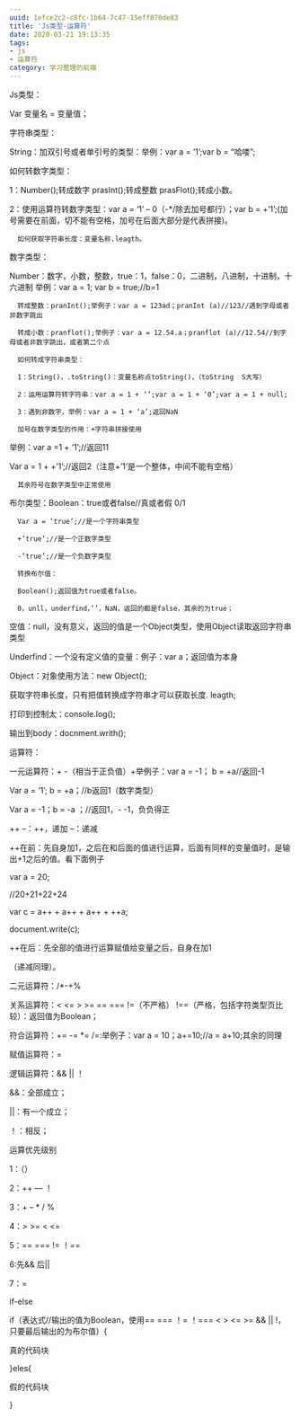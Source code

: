 ```yaml
---
uuid: 1efce2c2-c8fc-1b64-7c47-15eff870de83
title: 'Js类型-运算符'
date: 2020-03-21 19:13:35
tags: 
- js
- 运算符
category: 学习整理的前端
---
```

Js类型： 

Var 变量名 = 变量值；

字符串类型：

String：加双引号或者单引号的类型：举例：var a = ‘1’;var b = “哈喽”;

如何转数字类型：

1：Number();转成数字           prasInt();转成整数        prasFlot();转成小数。

2：使用运算符转数字类型：var a = ‘1’ – 0（-*/除去加号都行）；var b = +’1’;(加号需要在前面，切不能有空格，加号在后面大部分是代表拼接)。

      如何获取字符串长度：变量名称.leagth。

数字类型：

Number：数字，小数，整数，true：1，false：0，二进制，八进制，十进制，十六进制        举例：var a = 1; var b = true;//b=1

      转成整数：pranInt();举例子：var a = 123ad；pranInt (a)//123//遇到字母或者非数字跳出

      转成小数：pranflot();举例子：var a = 12.54.a；pranflot (a)//12.54//到字母或者非数字跳出，或者第二个点

      如何转成字符串类型：

      1：String()，.toString()：变量名称点toString()，（toString  S大写）

      2：运用运算符转字符串：var a = 1 + ‘’;var a = 1 + ‘0’;var a = 1 + null;

      3：遇到非数字，举例：var a = 1 + ‘a’;返回NaN

      加号在数字类型的作用：+字符串拼接使用

举例：var a =1 + ‘1’;//返回11

Var a = 1 + +’1’;//返回2（注意+’1’是一个整体，中间不能有空格）

      其余符号在数字类型中正常使用

布尔类型：Boolean：true或者false//真或者假  0/1

      Var a = ‘true’;//是一个字符串类型

      +’true’;//是一个正数字类型

      -’true’;//是一个负数字类型

      转换布尔值：

      Boolean();返回值为true或者false。

      0，unll，underfind，’’，NaN，返回的都是false，其余的为true；

空值：null，没有意义，返回的值是一个Object类型，使用Object读取返回字符串类型

Underfind：一个没有定义值的变量：例子：var a；返回值为本身

Object：对象使用方法：new Object();

获取字符串长度，只有把值转换成字符串才可以获取长度. leagth;

打印到控制太：console.log();

输出到body：docnment.writh();

运算符：

一元运算符：+ -（相当于正负值）+举例子：var a  = -1； b = +a//返回-1

Var a = ‘1’; b = +a；//b返回1（数字类型）

Var a = -1；b = -a ；//返回1，- -1，负负得正

 ++ –：++，递加             –：递减

++在前：先自身加1，之后在和后面的值进行运算，后面有同样的变量值时，是输出+1之后的值。看下面例子

var a = 20;

//20+21+22+24

var c = a++ + a++ + a++ + ++a;

document.write(c);

++在后：先全部的值进行运算赋值给变量之后，自身在加1

（递减同理）。

二元运算符：/*-+%

关系运算符：< <= > >= == === !=（不严格） !==（严格，包括字符类型页比较）：返回值为Boolean；

符合运算符：+= -= *= /=:举例子：var a = 10；a+=10;//a = a+10;其余的同理

赋值运算符：=

逻辑运算符：&&  ||  ！

&&：全部成立；

||：有一个成立；

！：相反；

运算优先级别

1：（）

2：++  —  ！

3：+ – * / %

4：> >= < <=

5：== === != ！==

6:先&& 后||

7：=

if-else

if（表达式//输出的值为Boolean，使用==  ===   ！=   ！===   < > <= >= && || !，只要最后输出的为布尔值）{

真的代码块

}eles{

假的代码块

}